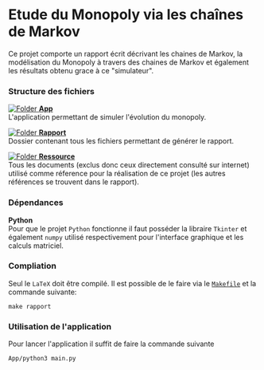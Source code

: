# Etude du Monopoly via les chaînes de Markov
Ce projet comporte un rapport écrit décrivant les chaines de Markov, la modélisation
du Monopoly à travers des chaines de Markov et également les résultats obtenu grace à ce
"simulateur".

### Structure des fichiers
[![Folder](https://filepursuit.com/__ovh_icons/folder.png) **App**](App)            
L'application permettant de simuler l'évolution du monopoly.

[![Folder](https://filepursuit.com/__ovh_icons/folder.png) **Rapport**](Rapport)            
Dossier contenant tous les fichiers permettant de générer le rapport.

[![Folder](https://filepursuit.com/__ovh_icons/folder.png) **Ressource**](Ressource)            
Tous les documents (exclus donc ceux directement consulté sur internet) utilisé comme réference 
pour la réalisation de ce projet (les autres références se trouvent dans le rapport).

### Dépendances

**Python**               
Pour que le projet `Python` fonctionne il faut posséder la libraire `Tkinter` et également `numpy`
utilisé respectivement pour l'interface graphique et les calculs matriciel.


### Compliation
Seul le `LaTeX` doit être compilé.  Il est possible de le faire via le [`Makefile`](Makefile) et la commande
suivante:
```
make rapport
```

### Utilisation de l'application
Pour lancer l'application il suffit de faire la commande suivante
```
App/python3 main.py
```

